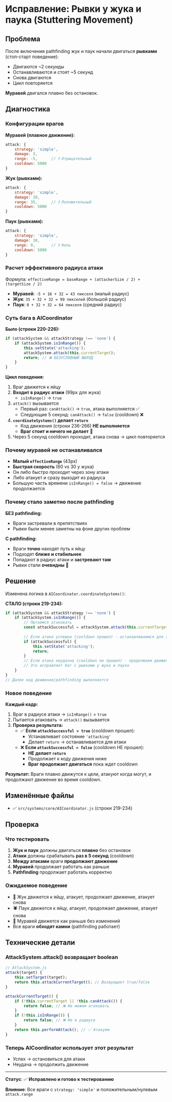 # Исправление: Рывки у жука и паука (Stuttering Movement)

## Проблема

После включения pathfinding жук и паук начали двигаться **рывками** (стоп-старт поведение):
- Двигаются ~2 секунды
- Останавливаются и стоят ~5 секунд
- Снова двигаются
- Цикл повторяется

**Муравей** двигался плавно без остановок.

## Диагностика

### Конфигурации врагов

**Муравей (плавное движение):**
```javascript
attack: {
    strategy: 'simple',
    damage: 3,
    range: -5,      // ❗ Отрицательный
    cooldown: 5000
}
```

**Жук (рывками):**
```javascript
attack: {
    strategy: 'simple',
    damage: 10,
    range: 35,      // ❗ Положительный
    cooldown: 5000
}
```

**Паук (рывками):**
```javascript
attack: {
    strategy: 'simple',
    damage: 10,
    range: 0,       // ❗ Ноль
    cooldown: 5000
}
```

### Расчет эффективного радиуса атаки

Формула: `effectiveRange = baseRange + (attackerSize / 2) + (targetSize / 2)`

- **Муравей**: `-5 + 16 + 32 = 43 пикселя` (малый радиус)
- **Жук**: `35 + 32 + 32 = 99 пикселей` (большой радиус)
- **Паук**: `0 + 32 + 32 = 64 пикселя` (средний радиус)

### Суть бага в AICoordinator

**Было (строки 220-226):**
```javascript
if (attackSystem && attackStrategy !== 'none') {
    if (attackSystem.isInRange()) {
        this.setState('attacking');
        attackSystem.attack(this.currentTarget);
        return; // ❌ БЕЗУСЛОВНЫЙ ВЫХОД
    }
}
```

**Цикл поведения:**

1. Враг движется к яйцу
2. **Входит в радиус атаки** (99px для жука)
   - `isInRange()` → `true`
3. `attack()` вызывается
   - Первый раз: `canAttack()` → `true`, атака выполняется ✅
   - Следующие 5 секунд: `canAttack()` → `false` (cooldown) ❌
4. **`coordinateSystems()` делает `return`**
   - Код движения (строки 236-266) **НЕ выполняется**
   - **Враг стоит и ничего не делает** 🛑
5. Через 5 секунд cooldown проходит, атака снова → цикл повторяется

### Почему муравей не останавливался

- **Малый `effectiveRange`** (43px)
- **Быстрая скорость** (60 vs 30 у жука)
- Он либо быстро проходит через зону атаки
- Либо атакует и сразу выходит из радиуса
- Большую часть времени `isInRange() = false` → движение продолжается

### Почему стало заметно после pathfinding

**БЕЗ pathfinding:**
- Враги застревали в препятствиях
- Рывки были менее заметны на фоне других проблем

**С pathfinding:**
- Враги **точно** находят путь к яйцу
- Подходят **ближе и стабильнее**
- Попадают в радиус атаки и **застревают там**
- Рывки стали **очевидны** 👀

## Решение

Изменена логика в `AICoordinator.coordinateSystems()`:

**СТАЛО (строки 219-234):**
```javascript
if (attackSystem && attackStrategy !== 'none') {
    if (attackSystem.isInRange()) {
        // Пытаемся атаковать
        const attackSuccessful = attackSystem.attack(this.currentTarget);
        
        // Если атака успешна (cooldown прошел) - останавливаемся для атаки
        if (attackSuccessful) {
            this.setState('attacking');
            return;
        }
        // Если атака неудачна (cooldown не прошел) - продолжаем движение ниже
        // Это исправляет баг с рывками у жука и паука
    }
}
// Далее код движения/pathfinding выполняется
```

### Новое поведение

**Каждый кадр:**

1. Враг в радиусе атаки → `isInRange()` = `true`
2. Пытается атаковать → `attack()` вызывается
3. **Проверка результата:**
   - ✅ **Если `attackSuccessful = true`** (cooldown прошел):
     - Устанавливает состояние `'attacking'`
     - Делает `return` → останавливается для атаки
   - ❌ **Если `attackSuccessful = false`** (cooldown НЕ прошел):
     - **НЕ делает `return`**
     - Продолжает к коду движения ниже
     - **Враг продолжает двигаться** пока ждет cooldown

**Результат:** Враги плавно движутся к цели, атакуют когда могут, и продолжают движение во время cooldown.

## Изменённые файлы

- ✅ `src/systems/core/AICoordinator.js` (строки 219-234)

## Проверка

### Что тестировать

1. **Жук и паук** должны двигаться **плавно** без остановок
2. **Атаки** должны срабатывать **раз в 5 секунд** (cooldown)
3. **Между атаками** враги **продолжают движение**
4. **Муравей** продолжает работать как раньше
5. **Pathfinding** продолжает работать корректно

### Ожидаемое поведение

- 🐞 Жук движется к яйцу, атакует, продолжает движение, атакует снова
- 🕷️ Паук движется к яйцу, атакует, продолжает движение, атакует снова
- 🐜 Муравей движется как раньше без изменений
- Все враги **обходят камни** (pathfinding работает)

## Технические детали

### AttackSystem.attack() возвращает boolean

```javascript
// AttackSystem.js
attack(target) {
    this.setTarget(target);
    return this.attackCurrentTarget(); // Возвращает true/false
}

attackCurrentTarget() {
    if (!this.currentTarget || !this.canAttack()) {
        return false; // ❌ Не можем атаковать
    }
    if (!this.isInRange()) {
        return false; // ❌ Не в радиусе
    }
    return this.performAttack(); // ✅ Атакуем
}
```

### Теперь AICoordinator использует этот результат

- Успех → остановиться для атаки
- Неудача → продолжить движение

---

**Статус**: ✅ **Исправлено и готово к тестированию**

**Влияние**: Все враги с `strategy: 'simple'` и положительным/нулевым `attack.range`

